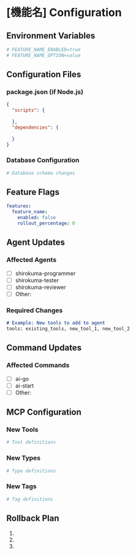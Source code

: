 # [機能名] Configuration

## Environment Variables
<!-- 環境変数：新たに必要な環境変数 -->
```bash
# FEATURE_NAME_ENABLED=true
# FEATURE_NAME_OPTION=value
```

## Configuration Files
<!-- 設定ファイル：必要な設定ファイルの変更 -->

### package.json (if Node.js)
```json
{
  "scripts": {
    
  },
  "dependencies": {
    
  }
}
```

### Database Configuration
```yaml
# Database schema changes
```

## Feature Flags
<!-- フィーチャーフラグ：機能の有効/無効制御 -->
```yaml
features:
  feature_name:
    enabled: false
    rollout_percentage: 0
```

## Agent Updates
<!-- エージェント更新：影響を受けるエージェント -->

### Affected Agents
- [ ] shirokuma-programmer
- [ ] shirokuma-tester
- [ ] shirokuma-reviewer
- [ ] Other: 

### Required Changes
```markdown
# Example: New tools to add to agent
tools: existing_tools, new_tool_1, new_tool_2
```

## Command Updates
<!-- コマンド更新：影響を受けるコマンド -->

### Affected Commands
- [ ] ai-go
- [ ] ai-start
- [ ] Other: 

## MCP Configuration
<!-- MCP設定：新しいツールやタイプ -->

### New Tools
```yaml
# Tool definitions
```

### New Types
```yaml
# Type definitions
```

### New Tags
```yaml
# Tag definitions
```

## Rollback Plan
<!-- ロールバック計画：問題発生時の戻し方 -->
1. 
2. 
3. 